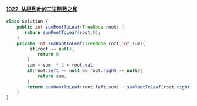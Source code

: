 #### [1022. 从根到叶的二进制数之和](https://leetcode-cn.com/problems/sum-of-root-to-leaf-binary-numbers/)

```java
class Solution {
    public int sumRootToLeaf(TreeNode root) {
       return sumRootToLeaf(root,0);
    }
    private int sumRootToLeaf(TreeNode root,int sum){
         if(root == null){
            return 0;
        }
        sum = sum  * 2 + root.val;
        if(root.left == null && root.right == null){
            return sum;
        }
        return sumRootToLeaf(root.left,sum) + sumRootToLeaf(root.right,sum);
    }
}
```

